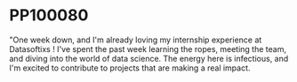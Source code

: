 # PP100080
"One week down, and I'm already loving my internship experience at Datasoftixs !  I've spent the past week learning the ropes, meeting the team, and diving into the world of data science. The energy here is infectious, and I'm excited to contribute to projects that are making a real impact. 
